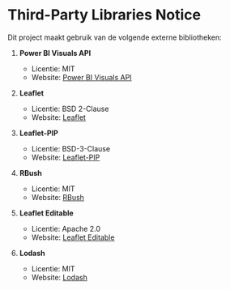 # Third-Party Libraries Notice

Dit project maakt gebruik van de volgende externe bibliotheken:

1. **Power BI Visuals API**  
   - Licentie: MIT  
   - Website: [Power BI Visuals API](https://www.npmjs.com/package/powerbi-visuals-api)

2. **Leaflet**  
   - Licentie: BSD 2-Clause  
   - Website: [Leaflet](https://leafletjs.com/)

3. **Leaflet-PIP**  
   - Licentie: BSD-3-Clause  
   - Website: [Leaflet-PIP](https://github.com/mapbox/leaflet-pip)

4. **RBush**  
   - Licentie: MIT  
   - Website: [RBush](https://github.com/mourner/rbush)

5. **Leaflet Editable**  
   - Licentie: Apache 2.0  
   - Website: [Leaflet Editable](https://github.com/Leaflet/Leaflet.Editable)

6. **Lodash**  
   - Licentie: MIT  
   - Website: [Lodash](https://lodash.com/)
